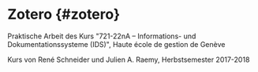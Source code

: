 # Zotero {#zotero}

Praktische Arbeit des Kurs "721-22nA – Informations- und Dokumentationssysteme \(IDS\)", Haute école de gestion de Genève

Kurs von René Schneider und Julien A. Raemy, Herbstsemester 2017-2018

 

